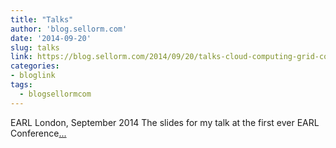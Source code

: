 ```yaml
---
title: "Talks"
author: 'blog.sellorm.com'
date: '2014-09-20'
slug: talks
link: https://blog.sellorm.com/2014/09/20/talks-cloud-computing-grid-computing-and-docker/
categories:
- bloglink
tags:
  - blogsellormcom
---
```


EARL London, September 2014 The slides for my talk at the first ever EARL Conference[... <i class="fas fa-external-link-alt"></i>](https://blog.sellorm.com/2014/09/20/talks-cloud-computing-grid-computing-and-docker/)


